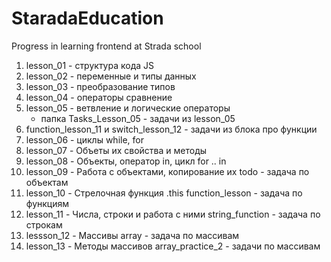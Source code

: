 # StaradaEducation

Progress in learning frontend at Strada school

1. lesson_01 - структура кода JS
2. lesson_02 - переменные и типы данных
3. lesson_03 - преобразование типов
4. lesson_04 - операторы сравнение
5. lesson_05 - ветвление и логические операторы
   - папка Tasks_Lesson_05 - задачи из lesson_05
6. function_lesson_11 и switch_lesson_12 - задачи из блока про функции
7. lesson_06 - циклы while, for
8. lesson_07 - Объеты их свойства и методы
9. lesson_08 - Объекты, оператор in, цикл for .. in
10. lesson_09 - Работа с объектами, копирование их
    todo - задача по объектам
11. lesson_10 - Стрелочная функция .this
    function_lesson - задача по функциям
12. lesson_11 - Числа, строки и работа с ними
    string_function - задача по строкам
13. lessson_12 - Массивы
    array - задача по массивам
14. lesson_13 - Методы массивов
    array_practice_2 - задачи по массивам
    
